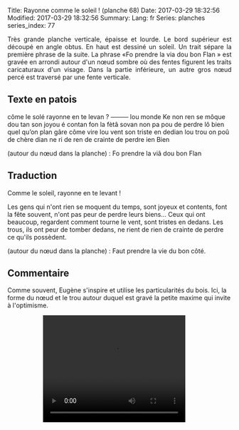 Title: Rayonne comme le soleil ! (planche 68)
Date: 2017-03-29 18:32:56
Modified: 2017-03-29 18:32:56
Summary: 
Lang: fr
Series: planches
series_index: 77

<p style="text-align:justify;">Très grande planche verticale, épaisse
et lourde. Le bord supérieur est découpé en angle obtus. En haut est
dessiné un soleil. Un trait sépare la première phrase de la suite. La
phrase «Fo prendre la via dou bon Flan » est gravée en arrondi autour
d'un nœud sombre où des fentes figurent les traits caricaturaux d'un
visage. Dans la partie inférieure, un autre gros nœud percé est
traversé par une fente verticale.</p>

<figure class="image-block" style="float: right;">
  <img alt="" src="{static}/images/planche_68.png">
  <figcaption style="max-width: 259px"></figcaption>
</figure>

## Texte en patois

côme le solé rayonne en te levan ? ──── lou monde Ke non ren se môque
dou tan son joyou é contan fon la fètâ sovan non pa pou de perdre lô
bien quel qu’on plan gâre côme vire lou vent son triste en dedian lou
trou on poû de chère dian ne ri de ren de crainte de perdre ien Bien

(autour du nœud dans la planche) : Fo prendre la viâ dou bon Flan

## Traduction

Comme le soleil, rayonne en te levant !

Les gens qui n'ont rien se moquent du temps, sont joyeux et contents,
font la fête souvent, n'ont pas peur de perdre leurs biens…  Ceux qui
ont beaucoup, regardent comment tourne le vent, sont tristes en
dedans. Les trous, ils ont peur de tomber dedans, ne rient de rien de
crainte de perdre ce qu'ils possèdent.

(autour du nœud dans la planche) :  Faut prendre la vie du bon côté.

## Commentaire


Comme souvent, Eugène s'inspire et utilise les particularités du
bois. Ici, la forme du nœud et le trou autour duquel est gravé la
petite maxime qui invite à l'optimisme.


<figure class="image-block" style="float: left; max-width: 30%;">
  <img alt="" src="{static}/images/planche_68_dessin_milieu.png">
  <figcaption style="max-width: 324px"></figcaption>
</figure>

<video width="320" height="240" controls>
  <source src="https://d1njpgd0ygatdn.cloudfront.net/video_68.mp4" type="video/mp4">
</video>
